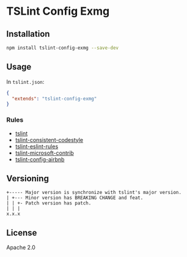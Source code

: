 # TSLint Config Exmg


## Installation

```sh
npm install tslint-config-exmg --save-dev
```

## Usage

In `tslint.json`:

```json
{
  "extends": "tslint-config-exmg"
}
```

### Rules

* [tslint](https://www.npmjs.com/package/tslint)
* [tslint-consistent-codestyle](https://www.npmjs.com/package/tslint-consistent-codestyle)
* [tslint-eslint-rules](https://www.npmjs.com/package/tslint-eslint-rules)
* [tslint-microsoft-contrib](https://www.npmjs.com/package/tslint-microsoft-contrib)
* [tslint-config-airbnb](https://npmjs.org/package/tslint-config-airbnb)

## Versioning

```
+----- Major version is synchronize with tslint's major version.
| +--- Minor version has BREAKING CHANGE and feat.
| | +- Patch version has patch.
| | |
x.x.x
```

## License

Apache 2.0
